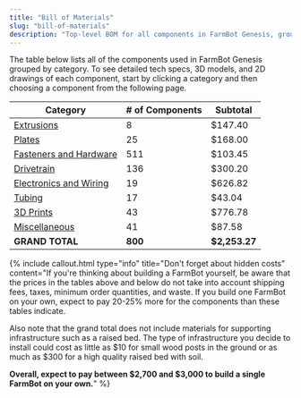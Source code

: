 ```yaml
---
title: "Bill of Materials"
slug: "bill-of-materials"
description: "Top-level BOM for all components in FarmBot Genesis, grouped by category"
---
```


The table below lists all of the components used in FarmBot Genesis grouped by category. To see detailed tech specs, 3D models, and 2D drawings of each component, start by clicking a category and then choosing a component from the following page.

|Category                      |# of Components               |Subtotal                      |
|------------------------------|------------------------------|------------------------------|
|[Extrusions](bill-of-materials/extrusions.md)  |8                             |$147.40
|[Plates](bill-of-materials/plates.md)          |25                            |$168.00
|[Fasteners and Hardware](bill-of-materials/fasteners-and-hardware.md)|511                           |$103.45
|[Drivetrain](bill-of-materials/drivetrain.md)  |136                           |$300.20
|[Electronics and Wiring](bill-of-materials/electronics-and-wiring.md)|19                            |$626.82
|[Tubing](bill-of-materials/tubing.md)          |17                            |$43.04
|[3D Prints](bill-of-materials/3d-prints.md)    |43                            |$776.78
|[Miscellaneous](bill-of-materials/miscellaneous.md)|41                            |$87.58
|**GRAND TOTAL**               |**800**                       |**$2,253.27**



{%
include callout.html
type="info"
title="Don't forget about hidden costs"
content="If you're thinking about building a FarmBot yourself, be aware that the prices in the tables above and below do not take into account shipping fees, taxes, minimum order quantities, and waste. If you build one FarmBot on your own, expect to pay 20-25% more for the components than these tables indicate.

Also note that the grand total does not include materials for supporting infrastructure such as a raised bed. The type of infrastructure you decide to install could cost as little as $10 for small wood posts in the ground or as much as $300 for a high quality raised bed with soil.

**Overall, expect to pay between $2,700 and $3,000 to build a single FarmBot on your own.**"
%}

